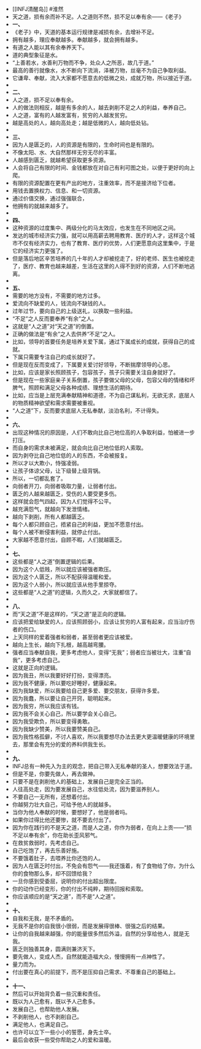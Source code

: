 - [[INFJ清醒岛]] #淮然
- 天之道，损有余而补不足。人之道则不然，损不足以奉有余——《老子》
- **一、**
- 《老子》中，天道的基本运行规律是减损有余，去增补不足。
- 拥有越多，理应奉献越多。奉献越多，就会拥有越多。
- 有道之人能以其有余奉养天下。
- 道的典型象征是水。
- “上善若水，水善利万物而不争，处众人之所恶，故几于道。”
- 最高的善行就像水，水不断向下流淌，泽被万物，丝毫不为自己争取利益。
- 它谦卑、奉献，流入大家都不愿意去的低微之处，成就万物，所以接近于道。
-
- **二、**
- 人之道，损不足以奉有余。
- 人的做法则相反，越是有多余的人，越去剥削不足之人的利益，奉养自己。
- 人之道，富有的人越发富有，贫穷的人越发贫穷。
- 越是高处的人，越向高处走；越是低微的人，越向低处钻。
-
- **三、**
- 因为人是匮乏的，人的资源是有限的，生命时间也是有限的。
- 不像太阳、水、大自然那样无穷无尽的丰富。
- 人越感到匮乏，就越希望获取更多资源。
- 人会将自己有限的时间、金钱都放在对自己有利可图之处，以便于更好的向上爬。
- 有限的资源配置在更有产出的地方，注重效率，而不是接济给下位者。
- 用钱去置换权力、信息、和一切资源。
- 通过价值交换，通过强强联合，
- 他拥有的就越来越多了。
-
- **四、**
- 这种资源的过度集中、两级分化的马太效应，也发生在不同地区之间。
- 发达的城市经济实力强，就可以用高薪去聘用教育、医疗的人才，这样这个城市不仅有经济实力，也有了教育、医疗的优势，人们更愿意向这里集中，于是它的经济实力更强了。
- 但是落后地区辛苦培养的几十年的人才却被挖走了，好的老师、医生也被挖走了，医疗、教育也越来越差，生活在这里的人得不到好的资源，人们不断地逃离。
-
- **五、**
- 需要的地方没有，不需要的地方过多。
- 爱流向不缺爱的人，钱流向不缺钱的人。
- 过年过节，要向自己的上级送礼，以换取一些利益。
- “不足”之人反而要奉养“有余”之人。
- 这就是“人之道”对“天之道”的倒置。
- 正确的做法是“有余”之人去供养“不足”之人。
- 比如，领导的首要任务是培养关爱下属，通过下属成长的成就，获得自己的成就。
- 下属只需要专注自己的成长就好了。
- 但是现在反而变成了，下属要关爱讨好领导，不断揣摩领导的心思。
- 比如，应该是家长照顾孩子，包容孩子，孩子只需要关注自身就好了。
- 但是现在一些家庭亲子关系倒置，孩子要做父母的父母，包容父母的情绪和坏脾气，照顾和满足父母各种成绩、理想生活的期待。
- 比如，应当是上层充满奉献精神和道德，不为自己谋私利，无欲无求，底层人的物质精神欲望和需求需要被重视。
- “人之道”下，反而要求底层人无私奉献，淡泊名利，不计得失。
-
- **六、**
- 出现这种情况的原因是，人们不敢向比自己地位高的人争取利益，怕被进一步打压。
- 而自身的需求未被满足，就会向比自己地位低的人索取。
- 因为剥夺比自己地位低的人的东西，不会被报复。
- 所以才以大欺小，恃强凌弱。
- 让孩子体谅父母，让下级替上级背锅。
- 所以，一切都乱套了。
- 向弱者开刀，向弱者吸取力量，让弱者付出。
- 匮乏的人越来越匮乏，受伤的人要受更多伤。
- 这样就会怨气四起，因为人们觉得不公平。
- 越充满怨气，就越向下发泄情绪。
- 越向下剥削，所有人都越匮乏。
- 每个人都只顾自己，捂紧自己的利益，更加不愿意付出。
- 每个人被不断侵害利益，就停止付出。
- 大家越不愿意付出，自顾不暇，人们就越匮乏。
-
- **七、**
- 这些都是“人之道”倒置逻辑的后果。
- 因为这个人低贱，所以就应该被强者欺压。
- 因为这个人匮乏，所以不配获得温暖和爱。
- 因为这个人弱小，所以就应该从他手里掠夺。
- 这些都是“人之道”的逻辑，久而久之，大家就都信了。
-
- **八、**
- 而“天之道”不是这样的，“天之道”是正向的逻辑。
- 应该把爱给缺爱的人，应该照顾弱小，应该让贫穷的人富有起来，应当治疗伤者的伤口。
- 上天同样的爱着强者和弱者，甚至弱者更应该被爱。
- 越向上生长，越向下扎根，越高越弯腰。
- 强者应当奉献自我，更多考虑他人，变得“无我”；弱者应当被壮大，注重“自我”，更多考虑自己。
- 这就是正向的逻辑。
- 因为我丑，所以我要好好打扮，变得漂亮。
- 因为我不健康，所以要吃好睡好，健康起来。
- 因为我缺爱，所以我要给自己更多爱、要交朋友，获得许多爱。
- 因为我蠢，所以要让自己开窍，聪明起来。
- 因为我穷，所以我应该有钱。
- 因为我不会关心自己，所以要学会关心自己。
- 因为我受欺负，所以要变得勇敢。
- 因为我缺少赞美，所以我要赞美自己。
- 因为我性格孤僻，不讨人喜欢，所以我要想尽办法去更大更温暖健康的环境里去，那里会有充分的爱的养料供我生长。
-
- **九、**
- INFJ总有一种先入为主的观念，把自己带入无私奉献的圣人，想要效法于道。
- 但是不是，你要先做人，再去做神。
- 只要不是在剥削他人的基础上，发展自己是完全正当的。
- 人往高处走，因为要发展自己，水往低处流，因为要滋养别人。
- 不要自己一无所有，还想着付出。
- 你越努力壮大自己，可给予他人的就越多。
- 当你为他人奉献的时候，要想好了，他是弱者吗。
- 如果你过得比他还要惨，就不要去付出了。
- 因为你在践行的不是天之道，而是人之道，你作为弱者，在向上上贡——“损不足以奉有余”，你在助长歪风邪气。
- 在救贫救弱时，先考虑自己。
- 自己吃饱了，再去乐善好施。
- 不要饿着肚子，去喂养比你还饱的人。
- 因为人在匮乏时付出，不免会有怨气——我还饿着，有了食物给了你，为什么你的食物那么多，却不回馈给我？
- 一旦你感到受委屈，说明你的付出超出限度。
- 你的动作已经变形，你的付出不纯粹，期待回报和索取。
- 你应该顺应的是“天之道”，而不是“人之道”。
-
- **十、**
- 自我和无我，是不矛盾的。
- 无我不是你的自我很小很弱，而是发展得很棒、很强之后的结果。
- 让你的自我越来越强，你的能量很多然后外溢，自然的分享给他人，就是无我。
- 匮乏则独善其身，圆满则兼济天下。
- 要先做人，变成人杰，自然就能造福大众，慢慢拥有一点神性了。
- 量力而为。
- 付出要在真心的前提下，而不是压抑自己需求、不尊重自己的基础上。
-
- **十一、**
- 然后可以开始背负着一些沉重和责任。
- 既以为人己愈有，既以予人己愈多。
- 发展自己，也帮助他人发展。
- 不剥削他人，也不剥削自己。
- 满足他人，也满足自己。
- 也许可以立下一些小小的誓愿，身先士卒。
- 最后会收获一些受你帮助之人的爱和温暖。
